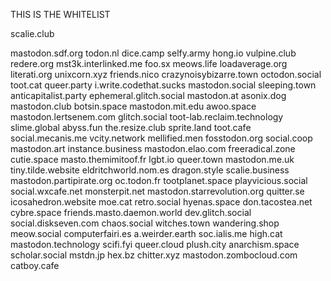 THIS IS THE WHITELIST

scalie.club<p></p>
mastodon.sdf.org
todon.nl
dice.camp
selfy.army
hong.io
vulpine.club
redere.org
mst3k.interlinked.me 
foo.sx 
meows.life 
loadaverage.org 
literati.org 
unixcorn.xyz 
friends.nico 
crazynoisybizarre.town 
octodon.social 
toot.cat 
queer.party
i.write.codethat.sucks
mastodon.social 
sleeping.town 
anticapitalist.party 
ephemeral.glitch.social 
mastodon.at 
asonix.dog 
mastodon.club 
botsin.space 
mastodon.mit.edu 
awoo.space 
mastodon.lertsenem.com 
glitch.social 
toot-lab.reclaim.technology 
slime.global 
abyss.fun
the.resize.club 
sprite.land
toot.cafe
social.mecanis.me 
vcity.network 
mellified.men 
fosstodon.org 
social.coop 
mastodon.art
instance.business
mastodon.elao.com
freeradical.zone
cutie.space 
masto.themimitoof.fr
lgbt.io
queer.town 
mastodon.me.uk 
tiny.tilde.website
eldritchworld.nom.es 
dragon.style 
scalie.business
mastodon.partipirate.org 
oc.todon.fr 
tootplanet.space 
playvicious.social
social.wxcafe.net 
monsterpit.net 
mastodon.starrevolution.org 
quitter.se 
icosahedron.website 
moe.cat
retro.social 
hyenas.space 
don.tacostea.net 
cybre.space
friends.masto.daemon.world
dev.glitch.social
social.diskseven.com
chaos.social 
witches.town
wandering.shop
meow.social 
computerfairi.es 
a.weirder.earth 
soc.ialis.me
high.cat 
mastodon.technology 
scifi.fyi 
queer.cloud
plush.city
anarchism.space 
scholar.social 
mstdn.jp
hex.bz 
chitter.xyz
mastodon.zombocloud.com
catboy.cafe 
